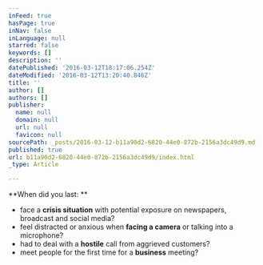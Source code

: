 ```yaml
---
inFeed: true
hasPage: true
inNav: false
inLanguage: null
starred: false
keywords: []
description: ''
datePublished: '2016-03-12T18:17:06.254Z'
dateModified: '2016-03-12T13:20:40.846Z'
title: ''
author: []
authors: []
publisher:
  name: null
  domain: null
  url: null
  favicon: null
sourcePath: _posts/2016-03-12-b11a90d2-6820-44e0-872b-2156a3dc49d9.md
published: true
url: b11a90d2-6820-44e0-872b-2156a3dc49d9/index.html
_type: Article

---
```

**When did you last: **

* face a **crisis situation** with potential exposure on newspapers, broadcast and social media? 
* feel distracted or anxious when **facing a camera** or talking into a microphone? 
* had to deal with a **hostile** call from aggrieved customers? 
* meet people for the first time for a **business** meeting?